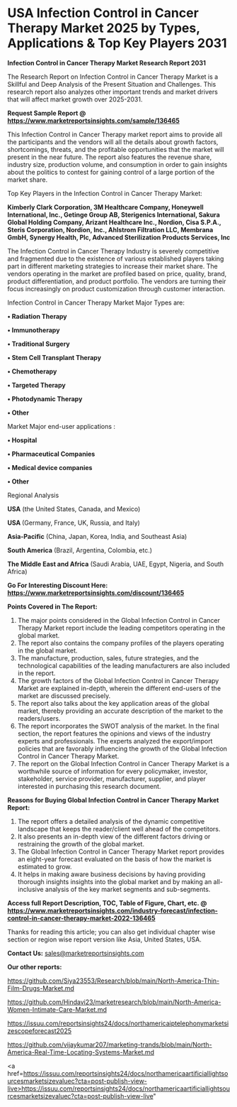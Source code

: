# USA Infection Control in Cancer Therapy Market 2025 by Types, Applications & Top Key Players 2031

<strong>Infection Control in Cancer Therapy Market Research Report 2031</strong>

The Research Report on Infection Control in Cancer Therapy Market is a Skillful and Deep Analysis of the Present Situation and Challenges. This research report also analyzes other important trends and market drivers that will affect market growth over 2025-2031.

<strong>Request Sample Report @ <a href=https://www.marketreportsinsights.com/sample/136465>https://www.marketreportsinsights.com/sample/136465</a></strong>

This Infection Control in Cancer Therapy market report aims to provide all the participants and the vendors will all the details about growth factors, shortcomings, threats, and the profitable opportunities that the market will present in the near future. The report also features the revenue share, industry size, production volume, and consumption in order to gain insights about the politics to contest for gaining control of a large portion of the market share.

Top Key Players in the Infection Control in Cancer Therapy Market:

<strong>Kimberly Clark Corporation, 3M Healthcare Company, Honeywell International, Inc., Getinge Group AB, Sterigenics International, Sakura Global Holding Company, Arizant Healthcare Inc., Nordion, Cisa S.P.A., Steris Corporation, Nordion, Inc., Ahlstrom Filtration LLC, Membrana GmbH, Synergy Health, Plc, Advanced Sterilization Products Services, Inc</strong>

The Infection Control in Cancer Therapy Industry is severely competitive and fragmented due to the existence of various established players taking part in different marketing strategies to increase their market share. The vendors operating in the market are profiled based on price, quality, brand, product differentiation, and product portfolio. The vendors are turning their focus increasingly on product customization through customer interaction.

Infection Control in Cancer Therapy Market Major Types are:

<strong>• Radiation Therapy

• Immunotherapy

• Traditional Surgery

• Stem Cell Transplant Therapy

• Chemotherapy

• Targeted Therapy

• Photodynamic Therapy

• Other</strong>

Market Major end-user applications :

<strong>• Hospital

• Pharmaceutical Companies

• Medical device companies

• Other</strong>

Regional Analysis

</u><strong><b>USA</b></strong> (the United States, Canada, and Mexico)

<strong><b>USA </b></strong>(Germany, France, UK, Russia, and Italy)

<strong><b>Asia-Pacific</b></strong> (China, Japan, Korea, India, and Southeast Asia)

<strong><b>South America</b></strong> (Brazil, Argentina, Colombia, etc.)

<strong><b>The Middle East and Africa</b></strong> (Saudi Arabia, UAE, Egypt, Nigeria, and South Africa)

<strong>Go For Interesting Discount Here: <a href=https://www.marketreportsinsights.com/discount/136465>https://www.marketreportsinsights.com/discount/136465</a></strong>

<strong>Points Covered in The Report:</strong>
<ol>
  <li>The major points considered in the Global Infection Control in Cancer Therapy Market report include the leading competitors operating in the global market.</li>
  <li>The report also contains the company profiles of the players operating in the global market.</li>
  <li>The manufacture, production, sales, future strategies, and the technological capabilities of the leading manufacturers are also included in the report.</li>
  <li>The growth factors of the Global Infection Control in Cancer Therapy Market are explained in-depth, wherein the different end-users of the market are discussed precisely.</li>
  <li>The report also talks about the key application areas of the global market, thereby providing an accurate description of the market to the readers/users.</li>
  <li>The report incorporates the SWOT analysis of the market. In the final section, the report features the opinions and views of the industry experts and professionals. The experts analyzed the export/import policies that are favorably influencing the growth of the Global Infection Control in Cancer Therapy Market.</li>
  <li>The report on the Global Infection Control in Cancer Therapy Market is a worthwhile source of information for every policymaker, investor, stakeholder, service provider, manufacturer, supplier, and player interested in purchasing this research document.</li>
</ol>
<strong>Reasons for Buying Global Infection Control in Cancer Therapy Market Report:</strong>

<ol>
  <li>The report offers a detailed analysis of the dynamic competitive landscape that keeps the reader/client well ahead of the competitors.</li>
  <li>It also presents an in-depth view of the different factors driving or restraining the growth of the global market.</li>
  <li>The Global Infection Control in Cancer Therapy Market report provides an eight-year forecast evaluated on the basis of how the market is estimated to grow.</li>
  <li>It helps in making aware business decisions by having providing thorough insights insights into the global market and by making an all-inclusive analysis of the key market segments and sub-segments.</li>
</ol>
<strong>Access full Report Description, TOC, Table of Figure, Chart, etc. @ <a href=https://www.marketreportsinsights.com/industry-forecast/infection-control-in-cancer-therapy-market-2022-136465>https://www.marketreportsinsights.com/industry-forecast/infection-control-in-cancer-therapy-market-2022-136465</a></strong>


Thanks for reading this article; you can also get individual chapter wise section or region wise report version like Asia, United States, USA.

<strong>Contact Us:</strong>
sales@marketreportsinsights.com

<strong>Our other reports:</strong>

<a href=https://github.com/Siya23553/Research/blob/main/North-America-Thin-Film-Drugs-Market.md>https://github.com/Siya23553/Research/blob/main/North-America-Thin-Film-Drugs-Market.md</a>

<a href=https://github.com/Hindavi23/marketresearch/blob/main/North-America-Women-Intimate-Care-Market.md>https://github.com/Hindavi23/marketresearch/blob/main/North-America-Women-Intimate-Care-Market.md</a>

<a href=https://issuu.com/reportsinsights24/docs/northamericaiptelephonymarketsizescopeforecast2025>https://issuu.com/reportsinsights24/docs/northamericaiptelephonymarketsizescopeforecast2025</a>

<a href=https://github.com/vijaykumar207/marketing-trands/blob/main/North-America-Real-Time-Locating-Systems-Market.md>https://github.com/vijaykumar207/marketing-trands/blob/main/North-America-Real-Time-Locating-Systems-Market.md</a>

<a href=https://issuu.com/reportsinsights24/docs/northamericaartificiallightsourcesmarketsizevaluec?cta=post-publish-view-live>https://issuu.com/reportsinsights24/docs/northamericaartificiallightsourcesmarketsizevaluec?cta=post-publish-view-live</a>"
